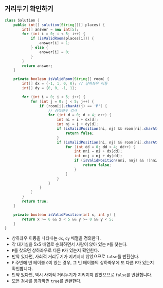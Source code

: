 ## 거리두기 확인하기

```java
class Solution {
    public int[] solution(String[][] places) {
        int[] answer = new int[5];
        for (int i = 0; i < 5; i++) {
            if (isValidRoom(places[i])) {
                answer[i] = 1;
            } else {
                answer[i] = 0;
            }
        }
        return answer;
    }

    private boolean isValidRoom(String[] room) {
        int[] dx = {-1, 1, 0, 0}; // 상하좌우 이동
        int[] dy = {0, 0, -1, 1};

        for (int i = 0; i < 5; i++) {
            for (int j = 0; j < 5; j++) {
                if (room[i].charAt(j) == 'P') {
                    // 상하좌우 검사
                    for (int d = 0; d < 4; d++) {
                        int ni = i + dx[d];
                        int nj = j + dy[d];
                        if (isValidPosition(ni, nj) && room[ni].charAt(nj) == 'P') {
                            return false;
                        }
                        if (isValidPosition(ni, nj) && room[ni].charAt(nj) == 'O') {
                            for (int dd = 0; dd < 4; dd++) {
                                int nni = ni + dx[dd];
                                int nnj = nj + dy[dd];
                                if (isValidPosition(nni, nnj) && !(nni == i && nnj == j) && room[nni].charAt(nnj) == 'P') {
                                    return false;
                                }
                            }
                        }
                    }
                }
            }
        }
        return true;
    }

    private boolean isValidPosition(int x, int y) {
        return x >= 0 && x < 5 && y >= 0 && y < 5;
    }
}
```

* 상하좌우 이동을 나타내는 `dx`, `dy` 배열을 정의한다.
* 각 대기실을 5x5 배열로 순회하면서 사람이 앉아 있는 `P`를 찾는다.
* `P`를 찾으면 상하좌우로 다른 `P`가 있는지 확인한다.
* 만약 있다면, 사회적 거리두기가 지켜지지 않았으므로 `false`를 반환한다.
* `P` 주변에 빈 테이블 `O`이 있는 경우, 그 빈 테이블의 상하좌우에 또 다른 `P`가 있는지 확인합니다. 
* 만약 있다면, 역시 사회적 거리두기가 지켜지지 않았으므로 `false`를 반환합니다.
* 모든 검사를 통과하면 `true`를 반환한다.
